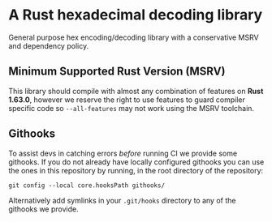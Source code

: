 # A Rust hexadecimal decoding library

General purpose hex encoding/decoding library with a conservative MSRV and dependency policy.

## Minimum Supported Rust Version (MSRV)

This library should compile with almost any combination of features on **Rust 1.63.0**, however we
reserve the right to use features to guard compiler specific code so `--all-features` may not work
using the MSRV toolchain.

## Githooks

To assist devs in catching errors _before_ running CI we provide some githooks. If you do not
already have locally configured githooks you can use the ones in this repository by running, in the
root directory of the repository:
```
git config --local core.hooksPath githooks/
```

Alternatively add symlinks in your `.git/hooks` directory to any of the githooks we provide.
